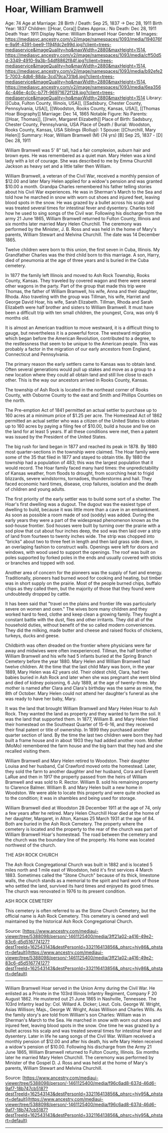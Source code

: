 # Hoar, William Bramwell

Age: 74
Age at Marriage: 28
Birth / Death: Sep 25, 1837 → Dec 28, 1911
Birth Year: 1837
Children: [[Hoar, Cora]]
Dates Approx.: No
Death: Dec 28, 1911
Death Year: 1911
Display Name: William Bramwell Hoar
Gender: M
Images: https://mediasvc.ancestry.com/v2/image/namespaces/1093/media/194076fe-9a9f-4391-bee9-1194fdc2e99d.jpg?client=trees-mediaservice&imageQuality=hq&maxWidth=2880&maxHeight=1514, https://mediasvc.ancestry.com/v2/image/namespaces/1093/media/cff50d5d-3349-4910-9a3b-54df8862f84f.jpg?client=trees-mediaservice&imageQuality=hq&maxWidth=2880&maxHeight=1514, https://mediasvc.ancestry.com/v2/image/namespaces/1093/media/b92efe25-7003-4db6-88da-3cd79ca731b6.jpg?client=trees-mediaservice&imageQuality=hq&maxWidth=2880&maxHeight=1514, https://mediasvc.ancestry.com/v2/image/namespaces/1093/media/6ea3564c-446e-4c0c-b77f-96971672f128.jpg?client=trees-mediaservice&imageQuality=hq&maxWidth=2880&maxHeight=1514
Library: [[Cuba, Fulton County, Illinois, USA]], [[Sadsbury, Chester County, Pennsylvania, USA]], [[Woodston, Rooks County, Kansas, USA]], [[Thomas Hoar Biography]]
Marriage: Dec 14, 1865
Notable Figure: No
Parents: [[Hoar, Thomas]], [[Irwin, Margaret Elizabeth]]
Place of Birth: Sadsbury, Chester County, Pennsylvania, USA
Place of Death / Burial: Woodston, Rooks County, Kansas, USA
Siblings (Rollup): 1
Spouse: [[Churchill, Mary Helen]]
Summary: Hoar, William Bramwell (M) (74 yrs)
[B] Sep 25, 1837 - [D] Dec 28, 1911

William Bramwell was 5' 8" tall, had a fair complexion, auburn hair and brown eyes. He was remembered as a quiet man. Mary Helen was a kind lady with a lot of courage. She was described to me by Emma Churchill Jackson as heavy set and a little taller then William.

William Bramwell, a veteran of the Civil War, received a monthly pension of $12.00 and later Mary Helen applied for a widow's pension and was granted $10.00 a month. Grandpa Charles remembered his father telling stories about his Civil War experiences. He was in Sherman's March to the Sea and told how he marched in snow with worn out shoes and injured feet, leaving blood spots in the snow. He was grazed by a bullet across his scalp and was treated several times for intestinal fever and dysentery. Charles told how he used to sing songs of the Civil war. Following his discharge from the army 21 June 1865, William Bramwell returned to Fulton County, Illinois and six months later married Mary Helen Churchill. The ceremony was performed by the Minister, J. B. Ross and was held in the home of Mary's parents, William Stewart and Melvina Churchill. The date was 14 December 1865.

Twelve children were born to this union, the first seven in Cuba, Illinois. My Grandfather Charles was the third child born to this marriage. A son, Harry, died of pneumonia at the age of three years and is buried in the Cuba cemetery.

In 1877 the family left Illinois and moved to Ash Rock Township, Rooks County, Kansas. They traveled by covered wagon and there were several other wagons in the party. Part of the group that made this trip were Thomas, the father of William Bramwell, his wife, Anna and their daughter, Rhoda. Also traveling with the group was Tillman, his wife, Harriet and George David Hoar, his wife, Sarah Elizabeth. Tillman, Rhoda and Sarah Elizabeth were half brother and sisters to William Bramwell. It must have been a difficult trip with ten small children, the youngest, Cora, was only 6 months old.

It is almost an American tradition to move westward, it is a difficult thing to gauge, but nevertheless it is a powerful force. The westward migration which began before the American Revolution, contributed to a degree, to the restlessness that seem to be unique to the American people. This was probably a factor in the migration of our early ancestors from England, Connecticut and Pennsylvania.

The primary reason the early settlers came to Kansas was to obtain land. Often several generations would pull up stakes and move as a group to a new location where they could all obtain land and still live close to each other. This is the way our ancestors arrived in Rooks County, Kansas.

The township of Ash Rock is located in the northeast corner of Rooks County, with Osborne County to the east and Smith and Phillips Counties on the north.

The Pre-emption Act of 1841 permitted an actual settler to purchase up to 160 acres at a minimum price of $1.25 per acre. The Homestead Act of 1862 permitted an actual settler who was a citizen of the United States to obtain up to 160 acres by paying a filing fee of $10.00, build a house and live on the land for at least 5 years. If all these conditions were met, then a patent was issued by the President of the United States.

The big rush for land began in 1877 and reached its peak in 1878. By 1880 most quarter-sections in the township were claimed. The Hoar family were some of the 35 that filed in 1877 and stayed to obtain title. By 1880 the township had a population of 483; this was the largest population that it would record. The Hoar family faced many hard times: the unpredictability of Kansas weather, from floods to drought, from scorching heat to frigid blizzards, severe windstorms, tornadoes, thunderstorms and hail. They faced economic hard times, disease, crop failures, isolation and the death of children and young adults.

The first priority of the early settler was to build some sort of a shelter. The Hoar's first dwelling was a dugout. The dugout was the easiest type of dwelling to build, because it was little more than a cave in an embankment. As soon as possible a room made of sod (soddy) was added. During the early years they were a part of the widespread phenomenon known as the sod-house frontier. Sod houses were built by turning over the prairie with a sod plow that cut about four inches deep, the sod was then laid over a strip of land from fourteen to twenty inches wide. The strip was chopped into "bricks" about two to three feet in length and then laid grass side down, in an overlaping fashion to construct walls. Openings were left for doors and windows, with wood used to support the openings. The roof was built on poles supported by forked poles in the ends and usually covered with sticks or branches and topped with sod.

Another area of concern for the pioneers was the supply of fuel and energy. Traditionally, pioneers had burned wood for cooking and heating, but timber was in short supply on the prairie. Most of the people burned chips, buffalo chips as they called them, but the majority of those that they found were undoubtedly dropped by cattle.

It has been said that "travel on the plains and frontier life was particularly severe on women and oxen." The wives bore many children and they worked hard to feed, clothe and keep clean a growing family. They fought a constant battle with the dust, flies and other irritants. They did all of the household duties, without benefit of the so called modern conveniences. They did the milking, made butter and cheese and raised flocks of chickens, turkeys, ducks and geese.

Childbirth was often dreaded on the frontier where physicians were far away and midwives were often inexperienced. Tillman, the half brother of William Bramwell and his wife had 5 infants buried at the Spring Branch Cemetery before the year 1880. Mary Helen and William Bramwell had twelve children. At the time that the last child Mary was born, in the year 1889, Mary Helen was 42 years old. Their oldest child, Clara, had two babies buried in Ash Rock and later when she was pregnant she went blind and died of kidney poisoning, 6 July 1889, at the age of twenty-three. My mother is named after Clara and Clara's birthday was the same as mine, the 8th of October. Mary Helen could not attend her daughter's funeral as she was ready to have her baby, Mary.

It was the land that brought William Bramwell and Mary Helen Hoar to Ash Rock. They wanted the land as property and they wanted to farm the soil. It was the land that supported them. In 1877, William B. and Mary Helen filed their homestead on the Southeast Quarter of 15-6-16, and they received their final patent or title of ownership. In 1899 they purchased another quarter section of land. By the time the last two children were born they had built a frame house and in about 1903 they had added another room. Mother (MoMo) remembered the farm house and the big barn that they had and she recalled visiting them.

William Bramwell and Mary Helen retired to Woodston. Their daughter Louisa and her husband, Cal Crawford moved onto the homestead. Later, they sold the farm to another daughter and her husband, Cora and Everett LaRue and then in 1917 the property passed from the heirs of William Bramwell and was sold to R. Rector. William B. sold his remaining property to Clarence Balmer. William B. and Mary Helen built a new home in Woodston. We were able to locate this property and were quite shocked as to the condition; it was in shambles and being used for storage.

William Bramwell died at Woodston 28 December 1911 at the age of 74, only a few years after he retired. Mary Helen Churchill Hoar died at the home of her daughter, Margaret, in Alton, Kansas 25 March 1931 at the age of 84. Both are buried in the Ash Rock Cemetery. The property where the cemetery is located and the property to the rear of the church was part of William Bramwell Hoar's homestead. The road between the cemetery and the church was the boundary line of the property. His home was located northwest of the church.

THE ASH ROCK CHURCH

The Ash Rock Congregational Church was built in 1882 and is located 5 miles north and 1 mile east of Woodston, held it's first services 4 March 1883. Sometimes called the "Stone Church" because of its thick, limestone walls, the church stands as a memorial to the spirit and hard work of those who settled the land, survived its hard times and enjoyed its good times. The church was renovated in 1976 to its present condition.

ASH ROCK CEMETERY

This cemetery is often referred to as the Stone Church Cemetery, but the official name is Ash Rock Cemetery. This cemetery is owned and well maintained by the historical Ash Rock Congregational Church.

Source: [https://www.ancestry.com/mediaui-viewer/tree/5388098/person/-1461125400/media/3ff21a02-a416-49e2-83c6-d5d516774127?destTreeId=162543143&destPersonId=332116413856&_phsrc=hjy86&_phstart=default](https://www.ancestry.com/mediaui-viewer/tree/5388098/person/-1461125400/media/3ff21a02-a416-49e2-83c6-d5d516774127?destTreeId=162543143&destPersonId=332116413856&_phsrc=hjy86&_phstart=default)

---

William Bramwell Hoar served in the Union Army during the Civil War. He enlisted as a Private in the 103rd Illinois Infantry Regiment, Company F 20 August 1862. He mustered out 21 June 1865 in Nashville, Tennessee. The 103rd Infantry lead by: Col. Willard A. Dicker; Lieut. Cols. George W. Wright, Asias Willison; Majs., George W. Wright, Asias Willison and Charles Wills. As the family story's are told from William's son Charles: William was in Sherman's March to the Sea. He marched in snow with worn out shoes and injured feet, leaving blood spots in the snow. One time he was grazed by a bullet across his scalp and was treated several times for intestinal fever and dysentery. Later in life he sang songs of the Civil War. William received a monthly pension of $12.00 and after his death, his wife Mary Helen received a widow's pension of $10.00. Following his discharge from the Army 21 June 1865, William Bramwell returned to Fulton County, Illinois. Six months later he married Mary Helen Churchill. The ceremony was performed by Minister of the Gospel D. J. Ross and was held at the home of Mary's parents, William Stewart and Melvina Churchill.

Source: [https://www.ancestry.com/mediaui-viewer/tree/5388098/person/-1461125400/media/f96c6ad8-637d-46d6-9af7-18b747cb5187?destTreeId=162543143&destPersonId=332116413856&_phsrc=hjy95&_phstart=default](https://www.ancestry.com/mediaui-viewer/tree/5388098/person/-1461125400/media/f96c6ad8-637d-46d6-9af7-18b747cb5187?destTreeId=162543143&destPersonId=332116413856&_phsrc=hjy95&_phstart=default)

---